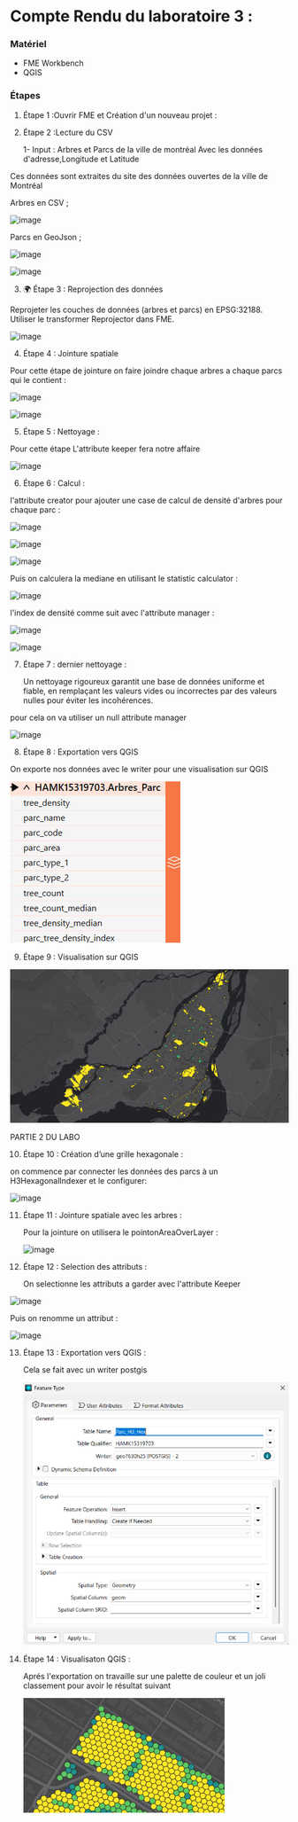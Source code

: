 # Compte Rendu du laboratoire 3 :



### Matériel
- FME Workbench 
- QGIS

### Étapes
1. Étape 1 :Ouvrir FME et Création d'un nouveau projet :
2. Étape 2 :Lecture du CSV 

   1- Input : Arbres et Parcs de la ville de montréal 
Avec les données d'adresse,Longitude et Latitude

Ces données sont extraites du site des données ouvertes de la ville de Montréal

   Arbres en CSV ;
   
![image](https://github.com/user-attachments/assets/13d2cf26-b5ce-4d44-8eb4-a3324ff92787)

 Parcs en GeoJson ;

 ![image](https://github.com/user-attachments/assets/d5eca360-0d62-42ea-b4f6-698dfe764bd5)
 

![image](https://github.com/user-attachments/assets/324d9994-5fa7-4186-982a-3946f27c28d5)


3. 🌍 Étape 3 : Reprojection des données

Reprojeter les couches de données (arbres et parcs) en EPSG:32188.
Utiliser le transformer Reprojector dans FME.

![image](https://github.com/user-attachments/assets/352ca51f-caba-4962-adc6-285d28d0ffb5)




4. Étape 4 : Jointure spatiale
   
Pour cette étape de jointure on faire joindre chaque arbres a chaque parcs  qui le contient :

![image](https://github.com/user-attachments/assets/a6d0f559-aaef-4766-9eee-1f151971caf9)



![image](https://github.com/user-attachments/assets/28be6df4-758e-4065-ad82-36a2a5b8dd67)

5. Étape 5 : Nettoyage :

Pour cette étape L'attribute keeper fera notre affaire

   ![image](https://github.com/user-attachments/assets/142ab431-9eb1-4ff4-be7d-f62e13f525bb)

 
6. Étape 6 : Calcul :

l'attribute creator pour ajouter une case de calcul de densité d'arbres pour chaque parc :

![image](https://github.com/user-attachments/assets/0fdfdad7-66dc-4f7a-8d6a-542906cd2379)

![image](https://github.com/user-attachments/assets/27143600-4a67-490a-82cb-b45e84222914)

![image](https://github.com/user-attachments/assets/c79bfaef-8d24-4fcc-b3bf-119e199a993d)

Puis on calculera la mediane en utilisant le statistic calculator :

![image](https://github.com/user-attachments/assets/7c039578-32be-4ae5-8e8e-e763398a3ee0)

l'index de densité comme suit avec l'attribute manager :

![image](https://github.com/user-attachments/assets/746b4828-c598-4d5c-a295-19eaeba8a6ce)


![image](https://github.com/user-attachments/assets/41c41f8a-95a3-4185-8c6f-28427281f291)




7. Étape 7 : dernier nettoyage :
   
   Un nettoyage rigoureux garantit une base de données uniforme et fiable, en remplaçant les valeurs vides ou incorrectes par des valeurs nulles pour éviter les incohérences.
   
pour cela on va utiliser un null attribute manager

![image](https://github.com/user-attachments/assets/ca668ab5-78ff-40ab-aa9e-f6f67b6d20a5) 


8. Étape 8 : Exportation vers QGIS

On exporte nos données avec le writer pour une visualisation sur QGIS 

![alt text](image-1.png)

   
9. Étape 9 : Visualisation sur QGIS

![alt text](image.png)


   PARTIE 2 DU LABO

   
   
10. Étape 10 : Création d’une grille hexagonale :

   on commence par connecter les données des parcs à un H3HexagonalIndexer et le configurer: 

   ![image](https://github.com/user-attachments/assets/f51df78a-2fbd-4c48-83ab-d4989128e5a5)

11. Étape 11 : Jointure spatiale avec les arbres :

    Pour la jointure on utilisera le pointonAreaOverLayer :

    ![image](https://github.com/user-attachments/assets/89d11642-420f-4602-8578-822a673ec2e6)

12. Étape 12 : Selection des attributs :

    On selectionne les attributs a garder avec l'attribute Keeper

![image](https://github.com/user-attachments/assets/f84eac56-7e6f-46bf-886e-b714314b652e)


Puis on renomme un attribut :

![image](https://github.com/user-attachments/assets/0396d7b0-4404-495f-8a49-f99ff463643a)


    
13. Étape 13 : Exportation vers QGIS :

    Cela se fait avec un writer postgis
    
    ![alt text](image-2.png)

14. Étape 14 : Visualisaton QGIS :

    Aprés l'exportation on travaille sur une palette de couleur et un joli classement pour avoir le résultat suivant

    ![alt text](image-3.png)





